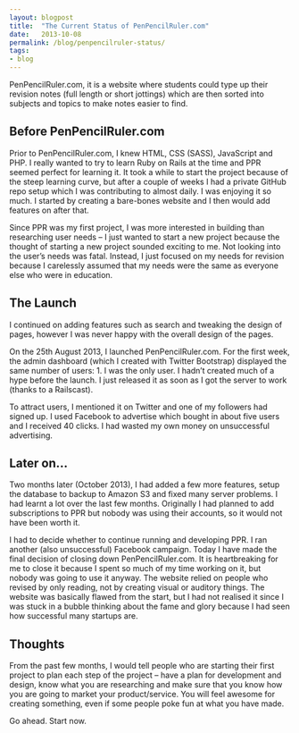 ```yaml
---
layout: blogpost
title:  "The Current Status of PenPencilRuler.com"
date:   2013-10-08
permalink: /blog/penpencilruler-status/
tags:
- blog
---
```


PenPencilRuler.com, it is a website where students could type up their revision notes (full length or short jottings) which are then sorted into subjects and topics to make notes easier to find.

## Before PenPencilRuler.com

Prior to PenPencilRuler.com, I knew HTML, CSS (SASS), JavaScript and PHP. I really wanted to try to learn Ruby on Rails at the time and PPR seemed perfect for learning it. It took a while to start the project because of the steep learning curve, but after a couple of weeks I had a private GitHub repo setup which I was contributing to almost daily. I was enjoying it so much. I started by creating a bare-bones website and I then would add features on after that.

Since PPR was my first project, I was more interested in building than researching user needs – I just wanted to start a new project because the thought of starting a new project sounded exciting to me. Not looking into the user’s needs was fatal. Instead, I just focused on my needs for revision because I carelessly assumed that my needs were the same as everyone else who were in education.

## The Launch

I continued on adding features such as search and tweaking the design of pages, however I was never happy with the overall design of the pages.

On the 25th August 2013, I launched PenPencilRuler.com. For the first week, the admin dashboard (which I created with Twitter Bootstrap) displayed the same number of users: 1. I was the only user. I hadn’t created much of a hype before the launch. I just released it as soon as I got the server to work (thanks to a Railscast).

To attract users, I mentioned it on Twitter and one of my followers had signed up. I used Facebook to advertise which bought in about five users and I received 40 clicks. I had wasted my own money on unsuccessful advertising.

## Later on…

Two months later (October 2013), I had added a few more features, setup the database to backup to Amazon S3 and fixed many server problems. I had learnt a lot over the last few months. Originally I had planned to add subscriptions to PPR but nobody was using their accounts, so it would not have been worth it.

I had to decide whether to continue running and developing PPR. I ran another (also unsuccessful) Facebook campaign. Today I have made the final decision of closing down PenPencilRuler.com. It is heartbreaking for me to close it because I spent so much of my time working on it, but nobody was going to use it anyway. The website relied on people who revised by only reading, not by creating visual or auditory things. The website was basically flawed from the start, but I had not realised it since I was stuck in a bubble thinking about the fame and glory because I had seen how successful many startups are.

## Thoughts

From the past few months, I would tell people who are starting their first project to plan each step of the project – have a plan for development and design, know what you are researching and make sure that you know how you are going to market your product/service. You will feel awesome for creating something, even if some people poke fun at what you have made.

Go ahead. Start now.
